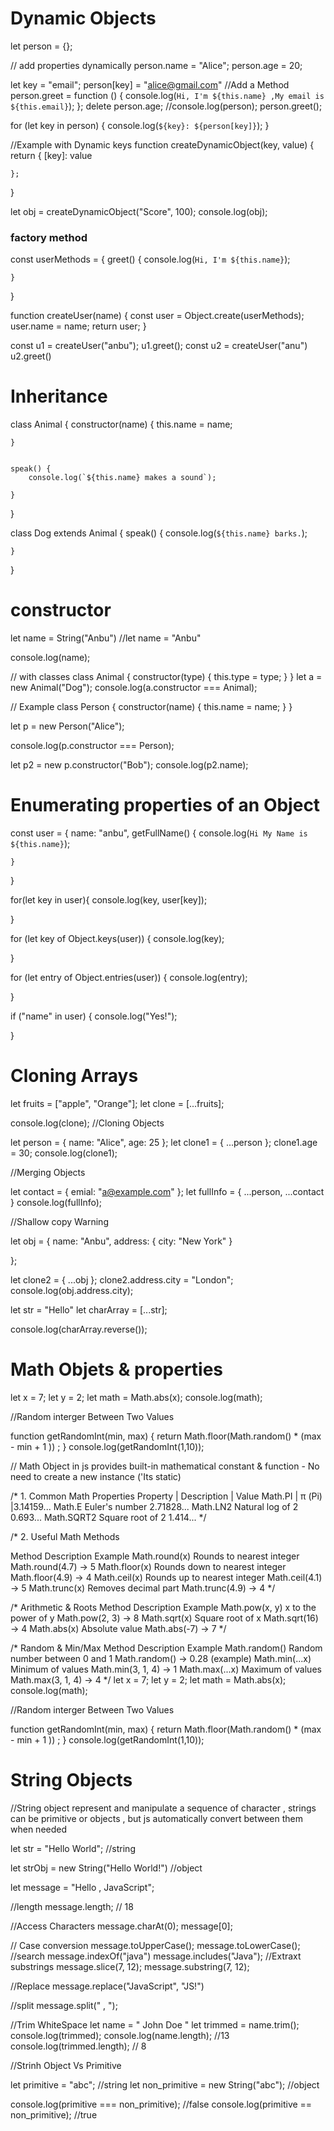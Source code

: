 # Dynamic Objects
let person = {};

// add properties dynamically
person.name = "Alice";
person.age = 20;

let key = "email";
person[key] = "alice@gmail.com"
//Add a Method
person.greet = function () {
  console.log(`Hi, I'm ${this.name} ,My email is  ${this.email}`);
};
delete person.age;
//console.log(person);
person.greet();

for (let key in person) {
  console.log(`${key}: ${person[key]}`);
}

//Example with Dynamic keys 
function createDynamicObject(key, value) {
    return {
        [key]: value

    };

}

let obj = createDynamicObject("Score", 100);
console.log(obj);

###  factory method 
const userMethods = {
    greet() {
        console.log(`Hi, I'm ${this.name}`);
        
    }
}

function createUser(name) {
    const user = Object.create(userMethods);
    user.name = name;
    return user;
}

const u1 = createUser("anbu");
u1.greet();
const u2 = createUser("anu")
u2.greet()

# Inheritance 
class Animal {
    constructor(name) {
        this.name = name;
    
    }


    speak() {
        console.log(`${this.name} makes a sound`);
    
    }
}

class Dog extends Animal {
    speak() {
        console.log(`${this.name} barks.`);
        
    }
}

# constructor
let name = String("Anbu")
//let name = "Anbu"

console.log(name);

// with classes 
class Animal {
    constructor(type) {
        this.type = type;
    }
}
let a = new Animal("Dog");
console.log(a.constructor === Animal);


// Example 
class Person {
    constructor(name) {
        this.name = name;
    }
}

let p = new Person("Alice");

console.log(p.constructor === Person); 

let p2 = new p.constructor("Bob");
console.log(p2.name);

# Enumerating properties of an Object
const user = {
    name: "anbu",
    getFullName() {
        console.log(`Hi My Name is ${this.name}`);
        
    }
}



for(let key in user){
    console.log(key, user[key]);
    
}

for (let key of Object.keys(user)) {
    console.log(key);
    
}

for (let entry of Object.entries(user)) {
    console.log(entry);
    
} 

if ("name" in user) {
    console.log("Yes!");
    
}

 # Cloning Arrays 
let fruits = ["apple", "Orange"];
let clone = [...fruits];

console.log(clone);
//Cloning Objects 

let person = { name: "Alice", age: 25 };
let clone1 = { ...person };
clone1.age = 30;
console.log(clone1);

//Merging Objects

let contact = { emial: "a@example.com" };
let fullInfo = { ...person, ...contact }
console.log(fullInfo);
 
//Shallow copy Warning 

let obj = {
    name: "Anbu",
    address: {
        city: "New York"
    }
    
};

let clone2 = { ...obj };
clone2.address.city = "London";
console.log(obj.address.city);

let str = "Hello"
let charArray = [...str];

console.log(charArray.reverse());

# Math Objets & properties 
let x = 7;
let y = 2;
let math = Math.abs(x);
console.log(math);

//Random interger Between Two Values

function getRandomInt(min, max) {
    return Math.floor(Math.random() * (max - min + 1 )) ;
}
console.log(getRandomInt(1,10));

// Math Object in js provides built-in mathematical constant & function - No need to create a new instance ('Its static)

/* 1. 
Common Math Properties
Property | 	Description	 | Value
Math.PI  |	π (Pi)	|3.14159...
Math.E	Euler's number	2.71828...
Math.LN2	Natural log of 2	0.693...
Math.SQRT2	Square root of 2	1.414... */

/* 2. 
Useful Math Methods

Method	Description	Example
Math.round(x)	Rounds to nearest integer	Math.round(4.7) → 5
Math.floor(x)	Rounds down to nearest integer	Math.floor(4.9) → 4
Math.ceil(x)	Rounds up to nearest integer	Math.ceil(4.1) → 5
Math.trunc(x)	Removes decimal part	Math.trunc(4.9) → 4 */

/*
 Arithmetic & Roots
Method	Description	Example
Math.pow(x, y)	x to the power of y	Math.pow(2, 3) → 8
Math.sqrt(x)	Square root of x	Math.sqrt(16) → 4
Math.abs(x)	Absolute value	Math.abs(-7) → 7 */

/* 
Random & Min/Max
Method	Description	Example
Math.random()	Random number between 0 and 1	Math.random() → 0.28 (example)
Math.min(...x)	Minimum of values	Math.min(3, 1, 4) → 1
Math.max(...x)	Maximum of values	Math.max(3, 1, 4) → 4 */
let x = 7;
let y = 2;
let math = Math.abs(x);
console.log(math);

//Random interger Between Two Values

function getRandomInt(min, max) {
    return Math.floor(Math.random() * (max - min + 1 )) ;
}
console.log(getRandomInt(1,10));

# String Objects
//String object represent and manipulate a sequence of character , strings can be primitive or objects , but js automatically convert between them when needed

let str = "Hello World"; //string

let strObj = new String("Hello World!") //object

let message = "Hello , JavaScript";

//length 
message.length; // 18

//Access Characters
message.charAt(0);
message[0];

// Case conversion
message.toUpperCase();
message.toLowerCase();
//search 
message.indexOf("java")
message.includes("Java");
//Extraxt substrings
message.slice(7, 12);
message.substring(7, 12);

//Replace
message.replace("JavaScript", "JS!")

//split 
message.split(" , ");

//Trim WhiteSpace 
let name = "   John Doe  "
let trimmed = name.trim();
console.log(trimmed);
console.log(name.length); //13
console.log(trimmed.length); // 8


//Strinh Object Vs Primitive

let primitive = "abc"; //string
let non_primitive = new String("abc"); //object

console.log(primitive === non_primitive); //false
console.log(primitive == non_primitive); //true



